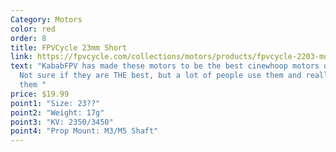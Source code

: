 ```yaml
---
Category: Motors
color: red
order: 8
title: FPVCycle 23mm Short
link: https://fpvcycle.com/collections/motors/products/fpvcycle-2203-motor-choose-kv
text: "KababFPV has made these motors to be the best cinewhoop motors out there.
  Not sure if they are THE best, but a lot of people use them and really like
  them "
price: $19.99
point1: "Size: 23??"
point2: "Weight: 17g"
point3: "KV: 2350/3450"
point4: "Prop Mount: M3/M5 Shaft"
---
```


